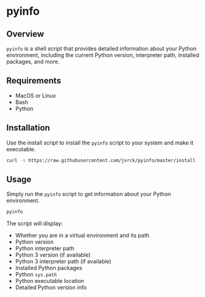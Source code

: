 # pyinfo

## Overview
`pyinfo` is a shell script that provides detailed information about your Python environment, including the current Python version, interpreter path, installed packages, and more.

## Requirements
- MacOS or Linux
- Bash
- Python

## Installation
Use the install script to install the `pyinfo` script to your system and make it executable.

```sh
curl -s https://raw.githubusercontent.com/jvrck/pyinfo/master/install | sudo bash
```


## Usage
Simply run the `pyinfo` script to get information about your Python environment.

```sh
pyinfo
```

The script will display:
- Whether you are in a virtual environment and its path
- Python version
- Python interpreter path
- Python 3 version (if available)
- Python 3 interpreter path (if available)
- Installed Python packages
- Python `sys.path`
- Python executable location
- Detailed Python version info
